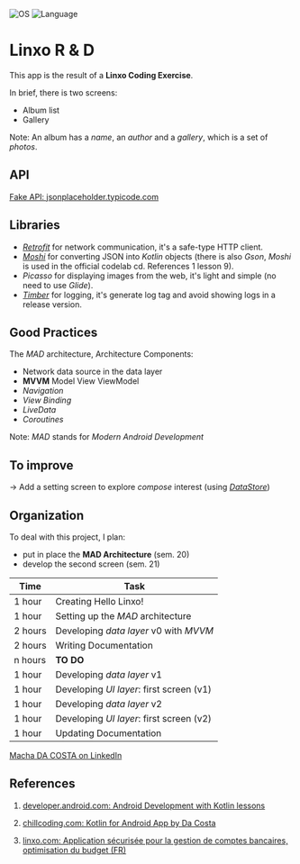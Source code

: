 ![OS](https://badgen.net/badge/OS/Android?icon=https://raw.githubusercontent.com/androiddevnotes/awesome-android-kotlin-apps/master/assets/android.svg&color=3ddc84)
![Language](https://img.shields.io/github/languages/top/cortinico/kotlin-android-template?color=blue&logo=kotlin)

# Linxo R & D
This app is the result of a **Linxo Coding Exercise**.

In brief, there is two screens:
 * Album list
 * Gallery

Note: An album has a _name_, an _author_ and a _gallery_, which is a set of _photos_.

## API
[Fake API: jsonplaceholder.typicode.com](https://jsonplaceholder.typicode.com/)

## Libraries
* [_Retrofit_](https://square.github.io/retrofit/) for network communication, it's a safe-type HTTP client.
* [_Moshi_](https://github.com/square/retrofit/tree/master/retrofit-converters/moshi) for converting JSON into _Kotlin_ objects (there is also _Gson_, _Moshi_ is used in the official codelab cd. References 1 lesson 9).
* _Picasso_ for displaying images from the web, it's light and simple (no need to use _Glide_).
* [_Timber_](https://github.com/JakeWharton/timber) for logging, it's generate log tag and avoid showing logs in a release version.

## Good Practices

The _MAD_ architecture, Architecture Components:
* Network data source in the data layer
* **MVVM** Model View ViewModel
* _Navigation_
* _View Binding_
* _LiveData_
* _Coroutines_

Note: _MAD_ stands for _Modern Android Development_

## To improve
-> Add a setting screen to explore _compose_ interest (using [_DataStore_](https://developer.android.com/topic/libraries/architecture/datastore))

## Organization
To deal with this project, I plan:
* put in place the **MAD Architecture** (sem. 20)
* develop the second screen (sem. 21)


| Time | Task |
|------|------|
|1 hour | Creating Hello Linxo! |
|1 hour | Setting up the _MAD_ architecture |
|2 hours| Developing _data layer_ v0 with _MVVM_ |
|2 hours | Writing Documentation |
|n hours| **TO DO** |
|1 hour| Developing _data layer_ v1 |
|1 hour| Developing _UI layer_: first screen (v1) |
|1 hour| Developing _data layer_ v2 |
|1 hour| Developing _UI layer_: first screen (v2) |
|1 hour| Updating Documentation |


[Macha DA COSTA on LinkedIn](https://www.linkedin.com/in/MachaDaCosta/)

## References
1. [developer.android.com: Android Development with Kotlin lessons](https://developer.android.com/courses/android-development-with-kotlin/course?utm_source=dac&utm_medium=website&utm_campaign=edu)

2. [chillcoding.com: Kotlin for Android App by Da Costa](https://www.chillcoding.com/app/kotlin-for-android/)

3. [linxo.com: Application sécurisée pour la gestion de comptes bancaires, optimisation du budget (FR)](https://www.linxo.com/)
